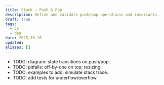 ```yaml
---
title: Stack — Push & Pop
description: Define and validate push/pop operations and invariants.
draft: true
tags:
  - cs
  - dsa
date: 2025-10-16
updated:
aliases: []
---
```

- TODO: diagram: state transitions on push/pop.
- TODO: pitfalls: off-by-one on top; resizing.
- TODO: examples to add: simulate stack trace.
- TODO: add tests for underflow/overflow.
